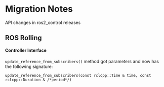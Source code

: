 # Migration Notes

API changes in ros2_control releases

## ROS Rolling

#### Controller Interface

`update_reference_from_subscribers()` method got parameters and now has the following signature:
```
update_reference_from_subscribers(const rclcpp::Time & time, const rclcpp::Duration & /*period*/)
```
